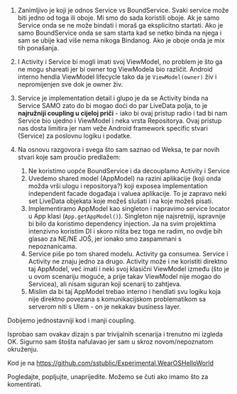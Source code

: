 
1. Zanimljivo je koji je odnos Service vs BoundService. Svaki service može biti jedno od toga ili oboje. Mi smo do sada koristili oboje. Ak je samo Service onda se ne može bindati i moraš ga eksplicitno startati. Ako je samo BoundService onda se sam starta kad se netko binda na njega i sam se ubije kad više nema nikoga Bindanog. Ako je oboje onda je mix tih ponašanja.

2. I Activity i Service bi mogli imati svoj ViewModel, no problem je što ga ne mogu shareati jer bi owner tog ViewModela bio različit. Android interno hendla ViewModel lifecycle tako da je `ViewModel(owner)` živ i nepromijenjen sve dok je owner živ.

3. Service je implementation detail i glupo je da se Activity binda na Service SAMO zato do bi mogao doći do par LiveData polja, to je **najružniji coupling u cijeloj priči** - iako bi ovaj pristup radio i tad bi nam Service bio ujedno i ViewModel i neka vrsta Repositorya. Ovaj pristup nas dosta limitira jer nam veže Android framework specific stvari (Service) za poslovnu logiku i podatke.

4. Na osnovu razgovora i svega što sam saznao od Weksa, te par novih stvari koje sam proučio predlažem:
    1. Ne koristimo uopće BoundService i da decouplamo Activity i Service
    2. Uvedemo shared model (AppModel) na razini aplikacije (koji onda možda vrši ulogu i repositorya?) koji exposea implementation independent facade događaja i valuea aplikacije. To je zapravo neki set LiveData objekata koje možeš slušati i na koje možeš pisati.
    3. Implementiramo AppModel kao singleton i napravimo service locator u App klasi (`App.getAppModel()`). Singleton nije najsretniji, ispravnije bi bilo da koristimo dependency injection. Ja na svim projektima intenzivno koristim DI i skoro ništa bez toga ne radim, no ovdje bih glasao za NE/NE JOŠ, jer ionako smo zaspammani s nepoznanicama.
    4. Service piše po tom shared modelu. Activity ga consumea. Service i Activity ne znaju jedno za drugo. Activity može i ne koristiti direktno taj AppModel, već imati i neki svoj klasični ViewModel između (što je u ovom scenariju moguće, a prije takav ViewModel nije mogao do Servicea), ali nisam siguran koji scenarij to zahtjeva.
    5. Mislim da bi taj AppModel trebao interno i hendlati svu logiku koja nije direktno povezana s komunikacijskom problematikom sa serverom niti s UIem - on je nekakav business layer.

Dobijemo jednostavniji kod i manji coupling.

Isprobao sam ovakav dizajn s par trivijalnih scenarija i trenutno mi izgleda OK. Sigurno sam štošta nafulavao jer sam u skroz novom/nepoznatom okruženju.

Kod je na https://github.com/sstublic/Experimental.WearOSHelloWorld

Pogledajte, popljujte, unaprijedite. Možemo se čuti ako imamo što za komentirati.
